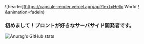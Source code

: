 ![header](https://capsule-render.vercel.app/api?text=Hello World！&animation=fadeIn)

### 初めまして！プロントが好きなサーバサイド開発者です。

![Anurag's GitHub stats](https://github-readme-stats.vercel.app/api?username=hangyuCho&show_icons=true&theme=radical)

